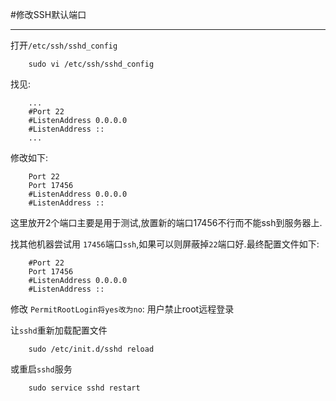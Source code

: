 #修改SSH默认端口

---

打开`/etc/ssh/sshd_config`

		sudo vi /etc/ssh/sshd_config
		
找见:

		...
		#Port 22
		#ListenAddress 0.0.0.0
		#ListenAddress ::
		...
		
		
修改如下:

		Port 22
		Port 17456
		#ListenAddress 0.0.0.0
		#ListenAddress ::
		
这里放开2个端口主要是用于测试,放置新的端口17456不行而不能ssh到服务器上.
		
找其他机器尝试用 `17456`端口`ssh`,如果可以则屏蔽掉`22`端口好.最终配置文件如下:

		#Port 22
		Port 17456
		#ListenAddress 0.0.0.0
		#ListenAddress ::
		
修改 `PermitRootLogin将yes改为no`: 用户禁止root远程登录
		
让`sshd`重新加载配置文件

		sudo /etc/init.d/sshd reload
		
或重启`sshd`服务

		sudo service sshd restart